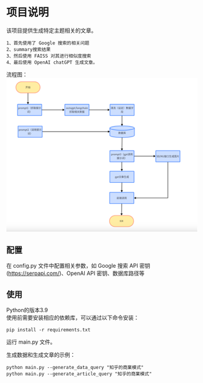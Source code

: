 # 项目说明 

该项目提供生成特定主题相关的文章。
```
1、首先使用了 Google 搜索的相关问题
2、summary搜索结果
3、然后使用 FAISS 对其进行相似度搜索
4、最后使用 OpenAI chatGPT 生成文章。
```

流程图：
![img.png](img.png)


## 配置
在 config.py 文件中配置相关参数，如 Google 搜索 API 密钥(https://serpapi.com/)、OpenAI API 密钥、数据库路径等


## 使用
Python的版本3.9   
使用前需要安装相应的依赖库，可以通过以下命令安装：
```
pip install -r requirements.txt
```

运行 main.py 文件。

生成数据和生成文章的示例：
```
python main.py --generate_data_query "知乎的商業模式"
python main.py --generate_article_query "知乎的商業模式"
```


